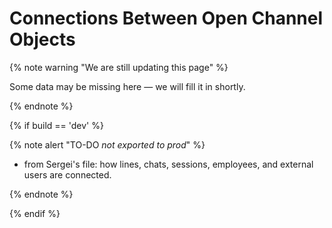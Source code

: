 # Connections Between Open Channel Objects

{% note warning "We are still updating this page" %}

Some data may be missing here — we will fill it in shortly.

{% endnote %}

{% if build == 'dev' %}

{% note alert "TO-DO _not exported to prod_" %}

- from Sergei's file: how lines, chats, sessions, employees, and external users are connected.

{% endnote %}

{% endif %}